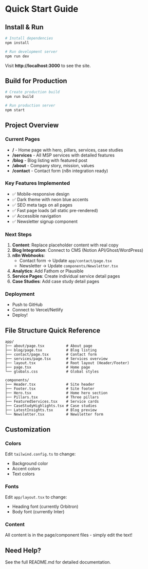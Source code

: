 # Quick Start Guide

## Install & Run

```bash
# Install dependencies
npm install

# Run development server
npm run dev
```

Visit **http://localhost:3000** to see the site.

## Build for Production

```bash
# Create production build
npm run build

# Run production server
npm start
```

## Project Overview

### Current Pages
- **/** - Home page with hero, pillars, services, case studies
- **/services** - All MSP services with detailed features
- **/blog** - Blog listing with featured post
- **/about** - Company story, mission, values
- **/contact** - Contact form (n8n integration ready)

### Key Features Implemented
- ✅ Mobile-responsive design
- ✅ Dark theme with neon blue accents
- ✅ SEO meta tags on all pages
- ✅ Fast page loads (all static pre-rendered)
- ✅ Accessible navigation
- ✅ Newsletter signup component

### Next Steps
1. **Content**: Replace placeholder content with real copy
2. **Blog Integration**: Connect to CMS (Notion API/Ghost/WordPress)
3. **n8n Webhooks**:
   - Contact form → Update `app/contact/page.tsx`
   - Newsletter → Update `components/Newsletter.tsx`
4. **Analytics**: Add Fathom or Plausible
5. **Service Pages**: Create individual service detail pages
6. **Case Studies**: Add case study detail pages

### Deployment
- Push to GitHub
- Connect to Vercel/Netlify
- Deploy!

## File Structure Quick Reference

```
app/
├── about/page.tsx          # About page
├── blog/page.tsx           # Blog listing
├── contact/page.tsx        # Contact form
├── services/page.tsx       # Services overview
├── layout.tsx              # Root layout (Header/Footer)
├── page.tsx                # Home page
└── globals.css             # Global styles

components/
├── Header.tsx              # Site header
├── Footer.tsx              # Site footer
├── Hero.tsx                # Home hero section
├── Pillars.tsx             # Three pillars
├── FeaturedServices.tsx    # Service cards
├── CaseStudyHighlights.tsx # Case studies
├── LatestInsights.tsx      # Blog preview
└── Newsletter.tsx          # Newsletter form
```

## Customization

### Colors
Edit `tailwind.config.ts` to change:
- Background color
- Accent colors
- Text colors

### Fonts
Edit `app/layout.tsx` to change:
- Heading font (currently Orbitron)
- Body font (currently Inter)

### Content
All content is in the page/component files - simply edit the text!

## Need Help?

See the full README.md for detailed documentation.
